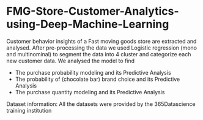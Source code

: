 # FMG-Store-Customer-Analytics-using-Deep-Machine-Learning
Customer behavior insights of a Fast moving goods store  are extracted and analysed. After pre-processing the data we used Logistic regression (mono and  multinominal) to segment the data into 4 cluster and categorize each new customer data. We analysed the model to find
- The purchase probability modeling and its Predictive Analysis
- The probability of (chocolate bar) brand choice   and its Predictive Analysis
- The purchase quantity modeling and its  Predictive Analysis

Dataset information: All the datasets were provided by the 365Datascience training institution
